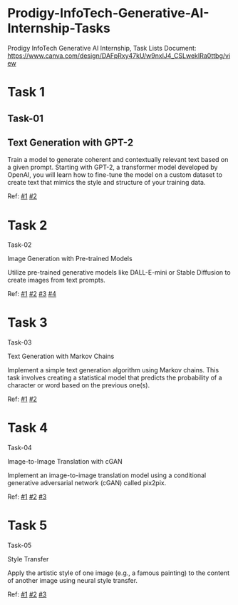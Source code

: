 # Prodigy-InfoTech-Generative-AI-Internship-Tasks
Prodigy InfoTech Generative AI Internship, Task Lists Document:
https://www.canva.com/design/DAFpRxy47kU/w9nxlJ4_CSLwekIRa0ttbg/view

# Task 1

## Task-01

## Text Generation with GPT-2

Train a model to generate coherent and contextually relevant text based on a given prompt. Starting with GPT-2, a transformer model developed by OpenAI, you will learn how to fine-tune the model on a custom dataset to create text that mimics the style and structure of your training data. 

Ref:  [#1](https://huggingface.co/blog/how-to-generate)   [#2](https://colab.research.google.com/drive/15qBZx5y9rdaQSyWpsreMDnTiZ5IlN0zD?usp=sharing)

# Task 2

Task-02

Image Generation with Pre-trained Models

Utilize pre-trained generative models like DALL-E-mini or Stable Diffusion to create images from text prompts.

Ref:  [#1](https://www.tensorflow.org/tutorials/generative/generate_images_with_stable_diffusion)   [#2](https://colab.research.google.com/github/robgon-art/e-dall-e/blob/main/DALL_E_Mini_Image_Generator.ipynb)   [#3](https://towardsdatascience.com/e-dall-e-creating-digital-art-with-varying-aspect-ratios-5de260f4713d)   [#4](https://github.com/faizonly5953/Diffusion-Colab)



# Task 3

Task-03

Text Generation with Markov Chains

Implement a simple text generation algorithm using Markov chains. This task involves creating a statistical model that predicts the probability of a character or word based on the previous one(s).

Ref: [#1](https://towardsdatascience.com/text-generation-with-markov-chains-an-introduction-to-using-markovify-742e6680dc33)  [#2](https://github.com/aparrish/predictive-text-and-text-generation/blob/master/predictive-text-and-text-generation.ipynb)

# Task 4

Task-04

Image-to-Image Translation with cGAN

Implement an image-to-image translation model using a conditional generative adversarial network (cGAN) called pix2pix. 

Ref: [#1](https://www.geeksforgeeks.org/conditional-generative-adversarial-network/)   [#2](https://scribe.rip/cgan-conditional-generative-adversarial-network-how-to-gain-control-over-gan-outputs-b30620bd0cc8)   [#3](https://www.tensorflow.org/tutorials/generative/pix2pix)

# Task 5

Task-05

Style Transfer

Apply the artistic style of one image (e.g., a famous painting) to the content of another image using neural style transfer. 

Ref: [#1](https://towardsdatascience.com/how-do-neural-style-transfers-work-b76de101eb3)   [#2](https://www.geeksforgeeks.org/neural-style-transfer-with-tensorflow/)   [#3](https://www.tensorflow.org/tutorials/generative/style_transfer) 














